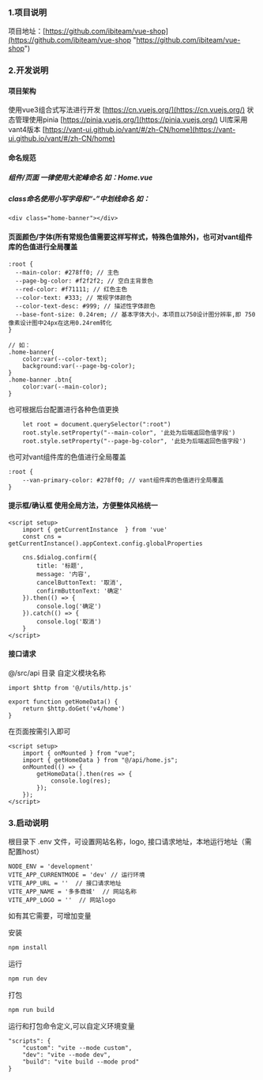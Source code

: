 ### 1.项目说明

项目地址：[https://github.com/ibiteam/vue-shop](https://github.com/ibiteam/vue-shop "https://github.com/ibiteam/vue-shop")

### 2.开发说明

#### 项目架构
使用vue3组合式写法进行开发 [https://cn.vuejs.org/](https://cn.vuejs.org/)
状态管理使用pinia [https://pinia.vuejs.org/](https://pinia.vuejs.org/)
UI库采用vant4版本 [https://vant-ui.github.io/vant/#/zh-CN/home](https://vant-ui.github.io/vant/#/zh-CN/home)

#### 命名规范

##### 组件/页面 一律使用大驼峰命名 如：Home.vue

##### class命名使用小写字母和“-”中划线命名  如：
```
<div class="home-banner"></div>
```

#### 页面颜色/字体(所有常规色值需要这样写样式，特殊色值除外)，也可对vant组件库的色值进行全局覆盖
```
:root {
  --main-color: #278ff0; // 主色
  --page-bg-color: #f2f2f2; // 空白主背景色
  --red-color: #f71111; // 红色主色
  --color-text: #333; // 常规字体颜色
  --color-text-desc: #999; // 描述性字体颜色
  --base-font-size: 0.24rem; // 基本字体大小，本项目以750设计图分辨率,即 750像素设计图中24px在这用0.24rem转化
}

// 如：
.home-banner{
	color:var(--color-text);
	background:var(--page-bg-color);
}
.home-banner .btn{
	color:var(--main-color);
}
```
也可根据后台配置进行各种色值更换
```
	let root = document.querySelector(":root")
	root.style.setProperty("--main-color", '此处为后端返回色值字段')
	root.style.setProperty("--page-bg-color", '此处为后端返回色值字段')
```
也可对vant组件库的色值进行全局覆盖
```
:root {
	--van-primary-color: #278ff0; // vant组件库的色值进行全局覆盖
}

```
#### 提示框/确认框  使用全局方法，方便整体风格统一
```
<script setup>
	import { getCurrentInstance  } from 'vue'
	const cns = getCurrentInstance().appContext.config.globalProperties

	cns.$dialog.confirm({
		title: '标题',
		message: '内容',
		cancelButtonText: '取消',
		confirmButtonText: '确定'
	}).then(() => {
		console.log('确定')
	}).catch(() => {
		console.log('取消')
	}
</script>
```

#### 接口请求
@/src/api 目录 自定义模块名称
```
import $http from '@/utils/http.js'

export function getHomeData() {
    return $http.doGet('v4/home')
}
```
在页面按需引入即可
```
<script setup>
	import { onMounted } from "vue";
	import { getHomeData } from "@/api/home.js";
	onMounted(() => {
		getHomeData().then(res => {
			console.log(res);
		});
	});
</script>
```

### 3.启动说明
根目录下 .env 文件，可设置网站名称，logo, 接口请求地址，本地运行地址（需配置host）

```
NODE_ENV = 'development'
VITE_APP_CURRENTMODE = 'dev' // 运行环境
VITE_APP_URL = ''  // 接口请求地址
VITE_APP_NAME = '多多商城'  // 网站名称
VITE_APP_LOGO = ''  // 网站logo
```

如有其它需要，可增加变量

安装
```sh
npm install
```
运行
```sh
npm run dev
```
打包
```sh
npm run build
```

运行和打包命令定义,可以自定义环境变量
```
"scripts": {
    "custom": "vite --mode custom",
    "dev": "vite --mode dev",
    "build": "vite build --mode prod"
}
```